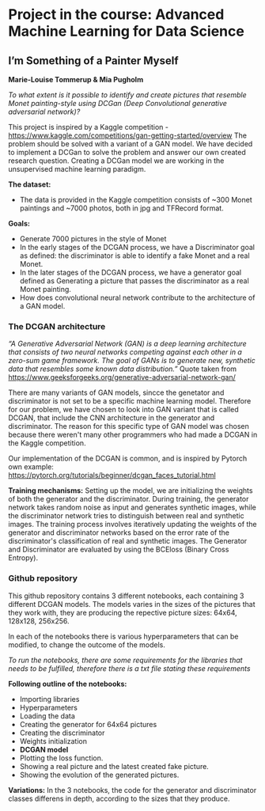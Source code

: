 # Project in the course: Advanced Machine Learning for Data Science

## I’m Something of a Painter Myself
**Marie-Louise Tommerup & Mia Pugholm**

*To what extent is it possible to identify and create pictures that resemble Monet painting-style using DCGan (Deep Convolutional generative adversarial network)?*

This project is inspired by a Kaggle competition - https://www.kaggle.com/competitions/gan-getting-started/overview 
The problem should be solved with a variant of a GAN model. We have decided to implement a DCGan to solve the problem and answer our own created research question. Creating a DCGan model we are working in the unsupervised machine learning paradigm. 

**The dataset:** 
- The data is provided in the Kaggle competition consists of ~300 Monet paintings and ~7000 photos, both in jpg and TFRecord format. 

**Goals:**
- Generate 7000 pictures in the style of Monet
- In the early stages of the DCGAN process, we have a Discriminator goal as defined: the discriminator is able to identify a fake Monet and a real Monet. 
- In the later stages of the DCGAN process, we have a generator goal defined as Generating a picture that passes the discriminator as a real Monet painting.
- How does convolutional neural network contribute to the architecture of a GAN model.

### The DCGAN architecture
*“A Generative Adversarial Network (GAN) is a deep learning architecture that consists of two neural networks competing against each other in a zero-sum game framework. The goal of GANs is to generate new, synthetic data that resembles some known data distribution.”* Quote taken from https://www.geeksforgeeks.org/generative-adversarial-network-gan/

There are many variants of GAN models, sincce the genetator and discriminator is not set to be a specific machine learning model. Therefore for our problem, we have chosen to look into GAN variant that is called DCGAN, that include the CNN architecture in the generator and discriminator. The reason for this specific type of GAN model was chosen because there weren't many other programmers who had made a DCGAN in the Kaggle competition. 

Our implementation of the DCGAN is common, and is inspired by Pytorch own example: https://pytorch.org/tutorials/beginner/dcgan_faces_tutorial.html

**Training mechanisms:**
Setting up the model, we are initializing the weights of both the generator and the discriminator. During training, the generator network takes random noise as input and generates synthetic images, while the discriminator network tries to distinguish between real and synthetic images. The training process involves iteratively updating the weights of the generator and discriminator networks based on the error rate of the discriminator's classification of real and synthetic images. The Generator and Discriminator are evaluated by using the BCEloss (Binary Cross Entropy).


### Github repository
This github repository contains 3 different notebooks, each containing 3 different DCGAN models. The models varies in the sizes of the pictures that they work with, they are producing the repective picture sizes: 64x64, 128x128, 256x256. 

In each of the notebooks there is various hyperparameters that can be modified, to change the outcome of the models.  

*To run the notebooks, there are some requirements for the libraries that needs to be fulfilled, therefore there is a txt file stating these requirements*

**Following outline of the notebooks:**
- Importing libraries 
- Hyperparameters
- Loading the data
- Creating the generator for 64x64 pictures
- Creating the discriminator
- Weights initialization
- **DCGAN model**
- Plotting the loss function. 
- Showing a real picture and the latest created fake picture. 
- Showing the evolution of the generated pictures. 

**Variations:** In the 3 notebooks, the code for the generator and discriminator classes differens in depth, according to the sizes that they produce.  
